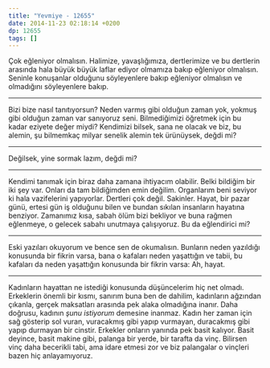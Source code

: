 ```yaml
---
title: "Yevmiye - 12655"
date: 2014-11-23 02:18:14 +0200
dp: 12655
tags: []
---
```


Çok eğleniyor olmalısın. Halimize, yavaşlığımıza, dertlerimize ve bu
dertlerin arasında hala büyük büyük laflar ediyor olmamıza bakıp
eğleniyor olmalısın. Seninle konuşanlar olduğunu söyleyenlere bakıp
eğleniyor olmalısın ve olmadığını söyleyenlere bakıp.

--------------

Bizi bize nasıl tanıtıyorsun? Neden varmış gibi olduğun zaman yok,
yokmuş gibi olduğun zaman var sanıyoruz seni. Bilmediğimizi öğretmek
için bu kadar eziyete değer miydi? Kendimizi bilsek, sana ne olacak ve
biz, bu alemin, şu bilmemkaç milyar senelik alemin tek ürünüysek, değdi
mi?

--------------

Değilsek, yine sormak lazım, değdi mi?

--------------

Kendimi tanımak için biraz daha zamana ihtiyacım olabilir. Belki
bildiğim bir iki şey var. Onları da tam bildiğimden emin değilim.
Organlarım beni seviyor ki hala vazifelerini yapıyorlar. Dertleri çok
değil. Sakinler. Hayat, bir pazar günü, ertesi gün iş olduğunu bilen ve
bundan sıkılan insanların hayatına benziyor. Zamanımız kısa, sabah ölüm
bizi bekliyor ve buna rağmen eğlenmeye, o gelecek sabahı unutmaya
çalışıyoruz. Bu da eğlendirici mi?

--------------

Eski yazıları okuyorum ve bence sen de okumalısın. Bunların neden
yazıldığı konusunda bir fikrin varsa, bana o kafaları neden yaşattığın
ve tabii, bu kafaları da neden yaşattığın konusunda bir fikrin varsa:
Ah, hayat.

--------------

Kadınların hayattan ne istediği konusunda düşüncelerim hiç net olmadı.
Erkeklerin önemli bir kısmı, sanırım buna ben de dahilim, kadınların
ağzından çıkanla, gerçek maksatları arasında pek alaka olmadığına
inanır. Daha doğrusu, kadının *şunu istiyorum* demesine inanmaz. Kadın
her zaman için sağ gösterip sol vuran, vuracakmış gibi yapıp vurmayan,
duracakmış gibi yapıp durmayan bir cinstir. Erkekler onların yanında pek
basit kalıyor. Basit deyince, basit makine gibi, palanga bir yerde, bir
tarafta da vinç. Bilirsen vinç daha becerikli tabi, ama idare etmesi zor
ve biz palangalar o vinçleri bazen hiç anlayamıyoruz.
<!--
--------------

Bunları kendim için yazmıyorum. Karımla aram iyi. Umarım onun da benimle
arası iyidir. Biraz yorgun düştüm. Erkeklerin büyük kısmının haline
bakıp yazıyorum. Kendimle alakalı bir derdim yok. Kadınlarla ilgili
yazınca mecburen böyle açıklamalar da gerekiyor.
-->

